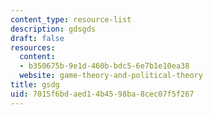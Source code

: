 ```yaml
---
content_type: resource-list
description: gdsgds
draft: false
resources:
  content:
  - b350675b-9e1d-460b-bdc5-6e7b1e10ea38
  website: game-theory-and-political-theory
title: gsdg
uid: 7015f6bd-aed1-4b45-98ba-8cec07f5f267
---
```

